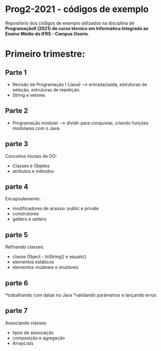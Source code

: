 # Prog2-2021 - códigos de exemplo
Repositório dos códigos de exemplo utilizados na disciplina de **ProgramaçãoII (2021) do curso técnico em Informática Integrado ao Ensino Médio do IFRS - Campus Osorio**.
# Primeiro trimestre:

## Parte 1
* Revisão de Programação I (Java) --> entrada/saída, estruturas de seleção, estruturas de repetição.
* String e vetores

## Parte 2
* Programação modular --> dividir para conquistar, criando funções modulares com o Java.

## parte 3
Conceitos iniciais de OO: 
* Classes e Objetos
* atributos e métodos

## parte 4
Encapsulamento: 
* modificadores de acesso: public e private
* construtores
* getters e setters


## parte 5
Refinando classes: 
* classe Object - toString() e equals()
* elementos estáticos
* elementos mutáveis e imutáveis

## parte 6
*trabalhando com datas no Java
*validando parâmetros e lançando erros

## parte 7
Associando classes: 
* tipos de associação
* composição e agregação
* ArrayLists

<!--
## aula 6
Herança:
* herança entre classes
* modificador de acesso protectec
* reescrita de método

## aula 7
Classes abstratas e polimorfismo:
* classes abstratas X classes concretas
* métodos abstratos
* ganhos do polimorfismo

## aula 8
Interfaces:
* criação de interfaces
* implementação de interfaces
* ganhos do polimorfismo

## aula 9
Exceptions:
* bloco try/catch e lançando uma exception
* exceptions verificadas e não verificadas
* criando as nossas próprias exceptions
-->
